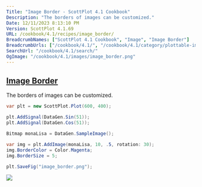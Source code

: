 ```yaml
---
Title: "Image Border - ScottPlot 4.1 Cookbook"
Description: "The borders of images can be customized."
Date: 12/11/2023 8:13:10 PM
Version: ScottPlot 4.1.69
URL: /cookbook/4.1/recipes/image_border/
BreadcrumbNames: ["ScottPlot 4.1 Cookbook", "Image", "Image Border"]
BreadcrumbUrls: ["/cookbook/4.1/", "/cookbook/4.1/category/plottable-image", "/cookbook/4.1/recipes/image_border/"]
SearchUrl: "/cookbook/4.1/search/"
OgImage: "/cookbook/4.1/images/image_border.png"
---
```


<h2><a id='image-border' href='/cookbook/4.1/recipes/image_border/'>Image Border</a></h2>

The borders of images can be customized.

```cs
var plt = new ScottPlot.Plot(600, 400);

plt.AddSignal(DataGen.Sin(51));
plt.AddSignal(DataGen.Cos(51));

Bitmap monaLisa = DataGen.SampleImage();

var img = plt.AddImage(monaLisa, 10, .5, rotation: 30);
img.BorderColor = Color.Magenta;
img.BorderSize = 5;

plt.SaveFig("image_border.png");
```

<img src='../../images/image_border.png' class='d-block mx-auto my-5' />


